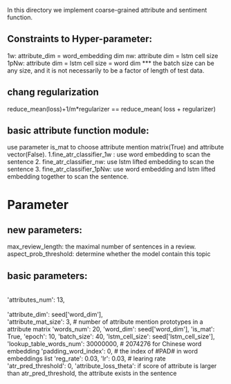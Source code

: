 In this directory we implement coarse-grained attribute and sentiment function.

## Constraints to Hyper-parameter:
1w: attribute_dim = word_embedding dim
nw: attribute dim = lstm cell size
1pNw: attribute dim = lstm cell size = word dim
*** the batch size can be any size, and it is not necessarily to be a factor of length of test data.
## chang regularization
reduce_mean(loss)+1/m*regularizer == reduce_mean( loss + regularizer)

## basic attribute function module:
use parameter is_mat to choose attribute mention matrix(True) and attribute vector(False).
1.fine_atr_classifier_1w : use word embedding to scan the sentence
2. fine_atr_classifier_nw: use lstm lifted embedding to scan the sentence
3. fine_atr_classifier_1pNw: use word embedding and lstm lifted embedding together to scan the sentence.

# Parameter
## new parameters:
max_review_length: the maximal number of sentences in a review.
aspect_prob_threshold: determine whether the model contain this topic

## basic parameters:
<br/>'attributes_num': 13,</br> 
<br/>'attribute_dim': seed['word_dim'],</br>
'attribute_mat_size': 3,  # number of attribute mention prototypes in a attribute matrix
'words_num': 20,
'word_dim': seed['word_dim'],
'is_mat': True,
'epoch': 10,
'batch_size': 40,
'lstm_cell_size': seed['lstm_cell_size'],
'lookup_table_words_num': 30000000,  # 2074276 for Chinese word embedding
'padding_word_index': 0,  # the index of #PAD# in word embeddings list
'reg_rate': 0.03,
'lr': 0.03,  # learing rate
'atr_pred_threshold': 0,
'attribute_loss_theta': if score of attribute is larger than atr_pred_threshold, the attribute exists in the sentence